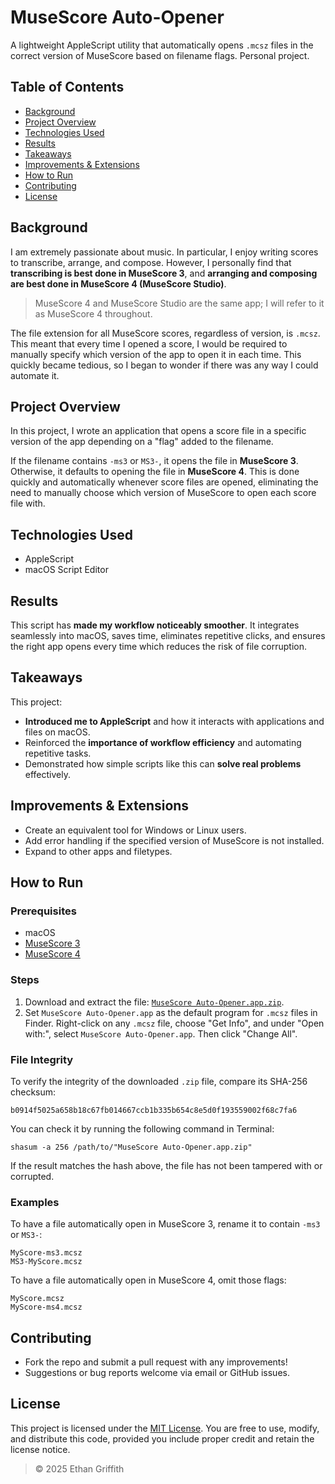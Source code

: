 # MuseScore Auto-Opener

A lightweight AppleScript utility that automatically opens `.mcsz` files in the correct version of MuseScore based on filename flags. Personal project.

## Table of Contents
- [Background](#background)
- [Project Overview](#project-overview)
- [Technologies Used](#technologies-used)
- [Results](#results)
- [Takeaways](#takeaways)
- [Improvements & Extensions](#improvements--extensions)
- [How to Run](#how-to-run)
- [Contributing](#contributing)
- [License](#license)

## Background

I am extremely passionate about music. In particular, I enjoy writing scores to transcribe, arrange, and compose. However, I personally find that **transcribing is best done in MuseScore 3**, and **arranging and composing are best done in MuseScore 4 (MuseScore Studio)**.

> MuseScore 4 and MuseScore Studio are the same app; I will refer to it as MuseScore 4 throughout.

The file extension for all MuseScore scores, regardless of version, is `.mcsz`. This meant that every time I opened a score, I would be required to manually specify which version of the app to open it in each time. This quickly became tedious, so I began to wonder if there was any way I could automate it.

## Project Overview

In this project, I wrote an application that opens a score file in a specific version of the app depending on a "flag" added to the filename.

If the filename contains `-ms3` or `MS3-`, it opens the file in **MuseScore 3**. Otherwise, it defaults to opening the file in **MuseScore 4**. This is done quickly and automatically whenever score files are opened, eliminating the need to manually choose which version of MuseScore to open each score file with.

## Technologies Used
- AppleScript
- macOS Script Editor

## Results

This script has **made my workflow noticeably smoother**. It integrates seamlessly into macOS, saves time, eliminates repetitive clicks, and ensures the right app opens every time which reduces the risk of file corruption.

## Takeaways

This project:
- **Introduced me to AppleScript** and how it interacts with applications and files on macOS.
- Reinforced the **importance of workflow efficiency** and automating repetitive tasks.
- Demonstrated how simple scripts like this can **solve real problems** effectively.

## Improvements & Extensions

- Create an equivalent tool for Windows or Linux users.
- Add error handling if the specified version of MuseScore is not installed.
- Expand to other apps and filetypes.

## How to Run

### Prerequisites
- macOS
- [MuseScore 3](https://musescore.org/en/download)
- [MuseScore 4](https://musescore.org/en/download)

### Steps
1. Download and extract the file: [`MuseScore Auto-Opener.app.zip`](MuseScore%20Auto-Opener.app.zip).
2. Set `MuseScore Auto-Opener.app` as the default program for `.mcsz` files in Finder. Right-click on any `.mcsz` file, choose "Get Info", and under "Open with:", select `MuseScore Auto-Opener.app`. Then click "Change All".

### File Integrity

To verify the integrity of the downloaded `.zip` file, compare its SHA-256 checksum:
```
b0914f5025a658b18c67fb014667ccb1b335b654c8e5d0f193559002f68c7fa6
```
You can check it by running the following command in Terminal:
```
shasum -a 256 /path/to/"MuseScore Auto-Opener.app.zip"
```
If the result matches the hash above, the file has not been tampered with or corrupted.

### Examples

To have a file automatically open in MuseScore 3, rename it to contain `-ms3` or `MS3-`:
```
MyScore-ms3.mcsz
MS3-MyScore.mcsz
```

To have a file automatically open in MuseScore 4, omit those flags:
```
MyScore.mcsz
MyScore-ms4.mcsz
```

## Contributing

- Fork the repo and submit a pull request with any improvements!
- Suggestions or bug reports welcome via email or GitHub issues.

## License

This project is licensed under the [MIT License](LICENSE). You are free to use, modify, and distribute this code, provided you include proper credit and retain the license notice.

> © 2025 Ethan Griffith
